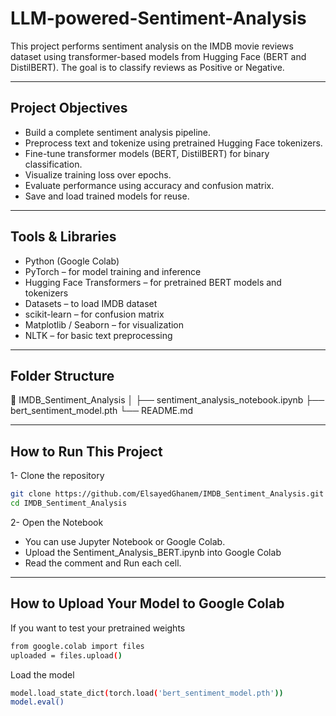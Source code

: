 # LLM-powered-Sentiment-Analysis

This project performs sentiment analysis on the IMDB movie reviews dataset using transformer-based models from Hugging Face (BERT and DistilBERT). The goal is to classify reviews as Positive or Negative.

---
## Project Objectives
- Build a complete sentiment analysis pipeline.
- Preprocess text and tokenize using pretrained Hugging Face tokenizers.
- Fine-tune transformer models (BERT, DistilBERT) for binary classification.
- Visualize training loss over epochs.
- Evaluate performance using accuracy and confusion matrix.
- Save and load trained models for reuse.
---
##  Tools & Libraries
- Python (Google Colab)
- PyTorch – for model training and inference
- Hugging Face Transformers – for pretrained BERT models and tokenizers
- Datasets – to load IMDB dataset
- scikit-learn – for confusion matrix
- Matplotlib / Seaborn – for visualization
- NLTK – for basic text preprocessing
---
##   Folder Structure
📂 IMDB_Sentiment_Analysis
│
├── sentiment_analysis_notebook.ipynb
├── bert_sentiment_model.pth
└── README.md

---
##   How to Run This Project
1-  Clone the repository
```bash
git clone https://github.com/ElsayedGhanem/IMDB_Sentiment_Analysis.git
cd IMDB_Sentiment_Analysis
```
2- Open the Notebook
- You can use Jupyter Notebook or Google Colab.
- Upload the Sentiment_Analysis_BERT.ipynb into Google Colab
- Read the comment and Run each cell.

---
##   How to Upload Your Model to Google Colab

If you want to test your pretrained weights
```bash
from google.colab import files
uploaded = files.upload()
```
Load the model
```bash
model.load_state_dict(torch.load('bert_sentiment_model.pth'))
model.eval()
```


